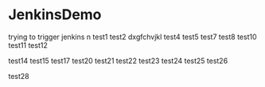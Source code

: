 # JenkinsDemo
trying to trigger jenkins
n
test1
test2
dxgfchvjkl
test4
test5
test7
test8
test10
test11
test12

test14
test15
test17
test20
test21
test22
test23
test24
test25
test26

test28
